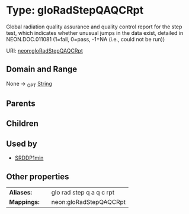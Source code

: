 
# Type: gloRadStepQAQCRpt


Global radiation quality assurance and quality control report for the step test, which indicates whether unusual jumps in the data exist, detailed in NEON.DOC.011081 (1=fail, 0=pass, -1=NA (i.e., could not be run))

URI: [neon:gloRadStepQAQCRpt](https://data.neonscience.org/gloRadStepQAQCRpt)


## Domain and Range

None ->  <sub>OPT</sub> [String](types/String.md)

## Parents


## Children


## Used by

 * [SRDDP1min](SRDDP1min.md)

## Other properties

|  |  |  |
| --- | --- | --- |
| **Aliases:** | | glo rad step q a q c rpt |
| **Mappings:** | | neon:gloRadStepQAQCRpt |

